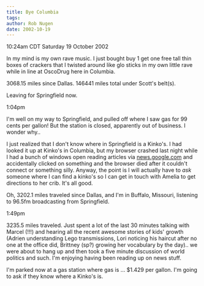 ```yaml
---
title: Bye Columbia
tags: 
author: Rob Nugen
date: 2002-10-19
---
```


<p class=date>10:24am CDT Saturday 19 October 2002</p>

<p>In my mind is my own rave music.  I just bought buy 1 get one free
tall thin boxes of crackers that I twisted around like glo sticks in
my own little rave while in line at OscoDrug here in Columbia.</p>

<p>3068.15 miles since Dallas.  146441 miles total under Scott's
belt(s).</p>

<p>Leaving for Springfield now.</p>

<p class=date>1:04pm</p>

<p>I'm well on my way to Springfield, and pulled off where I saw gas
for 99 cents per gallon!  But the station is closed, apparently out of
business.  I wonder why..</p>

<p>I just realized that I don't know where in Springfield is a
Kinko's.  I had looked it up at Kinko's in Columbia, but my browser
crashed last night while I had a bunch of windows open reading
articles via <a href="http://news.google.com">news.google.com</a> and
accidentally clicked on something and the browser died after it
couldn't connect or something silly.  Anyway, the point is I will
actually have to <em>ask</em> someone where I can find a kinko's so I
can get in touch with Amelia to get directions to her crib.  It's all
good.</p>

<p>Oh, 3202.1 miles traveled since Dallas, and I'm in Buffalo,
Missouri, listening to 96.5fm broadcasting from Springfield.</p>

<p class=date>1:49pm</p>

<p>3235.5 miles traveled.  Just spent a lot of the last 30 minutes
talking with Marcel (!!!) and hearing all the recent awesome stories
of kids' growth (Adrien understanding Lego transmissions, Lori
noticing his haircut after no one at the office did, Brittney (sp?)
growing her vocabulary by the day)..  we were about to hang up and
then took a five minute discussion of world politics and such.  I'm
enjoying having been reading up on news stuff.</p>

<p>I'm parked now at a gas station where gas is ... $1.429 per
gallon.  I'm going to ask if they know where a Kinko's is.</p>
